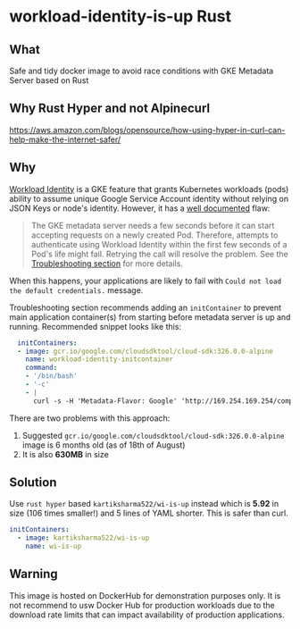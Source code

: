 # workload-identity-is-up Rust
## What
Safe and tidy docker image to avoid race conditions with GKE Metadata Server based on Rust

## Why Rust Hyper and not Alpinecurl
https://aws.amazon.com/blogs/opensource/how-using-hyper-in-curl-can-help-make-the-internet-safer/


## Why
[Workload Identity](https://cloud.google.com/kubernetes-engine/docs/how-to/workload-identity) is a GKE feature that grants Kubernetes workloads (pods) ability to assume unique Google Service Account identity without relying on JSON Keys or node's identity. However, it has a [well documented](https://cloud.google.com/kubernetes-engine/docs/how-to/workload-identity) flaw:

> The GKE metadata server needs a few seconds before it can start accepting requests on a newly created Pod. Therefore, attempts to authenticate using Workload Identity within the first few seconds of a Pod's life might fail. Retrying the call will resolve the problem. See the [Troubleshooting section](https://cloud.google.com/kubernetes-engine/docs/how-to/workload-identity#troubleshoot-timeout) for more details.

When this happens, your applications are likely to fail with `Could not load the default credentials.` message.

Troubleshooting section recommends adding an `initContainer` to prevent main application container(s) from starting before metadata server is up and running. Recommended snippet looks like this:
```yaml
  initContainers:
  - image: gcr.io/google.com/cloudsdktool/cloud-sdk:326.0.0-alpine
    name: workload-identity-initcontainer
    command:
    - '/bin/bash'
    - '-c'
    - |
      curl -s -H 'Metadata-Flavor: Google' 'http://169.254.169.254/computeMetadata/v1/instance/service-accounts/default/token' --retry 30 --retry-connrefused --retry-max-time 30 > /dev/null || exit 1
```
There are two problems with this approach:
1. Suggested `gcr.io/google.com/cloudsdktool/cloud-sdk:326.0.0-alpine` image is 6 months old (as of 18th of August)
2. It is also **630MB** in size

## Solution
Use `rust hyper` based `kartiksharma522/wi-is-up` instead which is **5.92** in size (106 times smaller!) and 5 lines of YAML shorter. This is safer than curl.
```yaml
initContainers:
  - image: kartiksharma522/wi-is-up
    name: wi-is-up
```

## Warning
This image is hosted on DockerHub for demonstration purposes only. It is not recommend to usw Docker Hub for production workloads due to the download rate limits that can impact availability of production applications.
